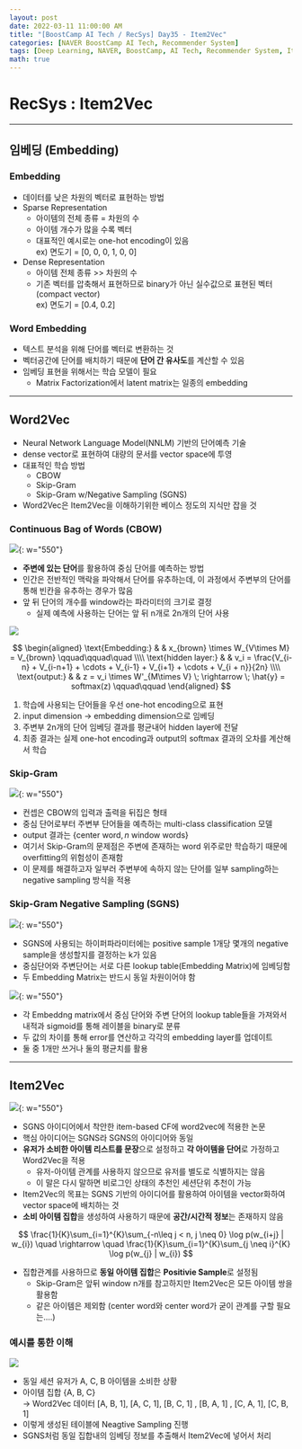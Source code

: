 ```yaml
---
layout: post
date: 2022-03-11 11:00:00 AM
title: "[BoostCamp AI Tech / RecSys] Day35 - Item2Vec"
categories: [NAVER BoostCamp AI Tech, Recommender System]
tags: [Deep Learning, NAVER, BoostCamp, AI Tech, Recommender System, Item2Vec]
math: true
---
```

# RecSys : Item2Vec

---

## 임베딩 (Embedding)

### Embedding

- 데이터를 낮은 차원의 벡터로 표현하는 방법
- Sparse Representation
  - 아이템의 전체 종류 = 차원의 수
  - 아이템 개수가 많을 수록 벡터
  - 대표적인 예시로는 one-hot encoding이 있음  
    ex) 면도기 = [0, 0, 0, 1, 0, 0]
- Dense Representation
  - 아이템 전체 종류 >> 차원의 수
  - 기존 벡터를 압축해서 표현하므로 binary가 아닌 실수값으로 표현된 벡터 (compact vector)  
    ex) 면도기 = [0.4, 0.2]

### Word Embedding
  - 텍스트 분석을 위해 단어를 벡터로 변환하는 것
  - 벡터공간에 단어를 배치하기 때문에 **단어 간 유사도**를 계산할 수 있음
  - 임베딩 표현을 위해서는 학습 모델이 필요
    - Matrix Factorization에서 latent matrix는 일종의 embedding

---

## Word2Vec

- Neural Network Language Model(NNLM) 기반의 단어예측 기술
- dense vector로 표현하여 대량의 문서를 vector space에 투영
- 대표적인 학습 방법
  - CBOW
  - Skip-Gram
  - Skip-Gram w/Negative Sampling (SGNS)
- Word2Vec은 Item2Vec을 이해하기위한 베이스 정도의 지식만 잡을 것
  
### Continuous Bag of Words (CBOW)

![](/image/boostcamp/recsys/basic/cbow.png){: w="550"}

- **주변에 있는 단어**를 활용하여 중심 단어를 예측하는 방법
- 인간은 전반적인 맥락을 파악해서 단어를 유추하는데, 이 과정에서 주변부의 단어를 통해 빈칸을 유추하는 경우가 많음
- 앞 뒤 단어의 개수를 window라는 파라미터의 크기로 결정
  - 실제 예측에 사용하는 단어는 앞 뒤 n개로 2n개의 단어 사용

![](/image/boostcamp/recsys/basic/cbow2.png)

$$
\begin{aligned}
\text{Embedding:} & & x_{brown} \times W_{V\times M} = V_{brown} \qquad\qquad\quad \\\\
\text{hidden layer:} & & v_i = \frac{V_{i-n} + V_{i-n+1} + \cdots + V_{i-1} + V_{i+1} + \cdots + V_{i + n}}{2n} \\\\
\text{output:} & & z = v_i \times W'_{M\times V} \; \rightarrow \; \hat{y} = softmax(z) \qquad\qquad
\end{aligned}
$$

1. 학습에 사용되는 단어들을 우선 one-hot encoding으로 표현
2. input dimension $\rightarrow$ embedding dimension으로 임베딩
3. 주변부 2n개의 단어 임베딩 결과를 평균내어 hidden layer에 전달
4. 최종 결과는 실제 one-hot encoding과 output의 softmax 결과의 오차를 계산해서 학습

### Skip-Gram

![](/image/boostcamp/recsys/basic/skipgram.png){: w="550"}

- 컨셉은 CBOW의 입력과 출력을 뒤집은 형태
- 중심 단어로부터 주변부 단어들을 예측하는 multi-class classification 모델
- output 결과는 $\{ \text{center word}, n \text{ window words} \}$
- 여기서 Skip-Gram의 문제점은 주변에 존재하는 word 위주로만 학습하기 때문에 overfitting의 위험성이 존재함
- 이 문제를 해결하고자 일부러 주변부에 속하지 않는 단어를 일부 sampling하는 negative sampling 방식을 적용

### Skip-Gram Negative Sampling (SGNS)

![](/image/boostcamp/recsys/basic/sgns1.png){: w="550"}

- SGNS에 사용되는 하이퍼파라미터에는 positive sample 1개당 몇개의 negative sample을 생성할지를 결정하는 k가 있음
- 중심단어와 주변단어는 서로 다른 lookup table(Embedding Matrix)에 임베딩함
- 두 Embedding Matrix는 반드시 동일 차원이어야 함

![](/image/boostcamp/recsys/basic/sgns2.png){: w="550"}

- 각 Embeddng matrix에서 중심 단어와 주변 단어의 lookup table들을 가져와서 내적과 sigmoid를 통해 레이블을 binary로 분류
- 두 값의 차이를 통해 error를 연산하고 각각의 embedding layer를 업데이트
- 둘 중 1개만 쓰거나 둘의 평균치를 활용

---

## Item2Vec

![](/image/boostcamp/recsys/basic/item2vec.png){: w="550"}

- SGNS 아이디어에서 착안한 item-based CF에 word2vec에 적용한 논문
- 핵심 아이디어는 SGNS라 SGNS의 아이디어와 동일
- **유저가 소비한 아이템 리스트를 문장**으로 설정하고 **각 아이템을 단어**로 가정하고 Word2Vec을 적용
  - 유저-아이템 관계를 사용하지 않으므로 유저를 별도로 식별하지는 않음
  - 이 말은 다시 말하면 비로그인 상태의 추천인 세션단위 추천이 가능
- Item2Vec의 목표는 SGNS 기반의 아이디어를 활용하여 아이템을 vector화하여 vector space에 배치하는 것
- **소비 아이템 집합**을 생성하여 사용하기 때문에 **공간/시간적 정보**는  존재하지 않음

$$
\frac{1}{K}\sum_{i=1}^{K}\sum_{-n\leq j < n, j \neq 0} \log p(w_{i+j} | w_{i}) \quad \rightarrow \quad \frac{1}{K}\sum_{i=1}^{K}\sum_{j \neq i}^{K} \log p(w_{j} | w_{i})
$$

- 집합관계를 사용하므로 **동일 아이템 집합**은 **Positivie Sample**로 설정됨
  - Skip-Gram은 앞뒤 window n개를 참고하지만 Item2Vec은 모든 아이템 쌍을 활용함
  - 같은 아이템은 제외함 (center word와 center word가 굳이 관계를 구할 필요는....)

### 예시를 통한 이해

![](/image/boostcamp/recsys/basic/item2vec2.png)

- 동일 세션 유저가 A, C, B 아이템을 소비한 상황
- 아이템 집합 {A, B, C}  
  $\rightarrow$ Word2Vec 데이터 [A, B, 1], [A, C, 1], [B, C, 1] , [B, A, 1] , [C, A, 1], [C, B, 1]
- 이렇게 생성된 테이블에 Neagtive Sampling 진행
- SGNS처럼 동일 집합내의 임베딩 정보를 추출해서 Item2Vec에 넣어서 처리

